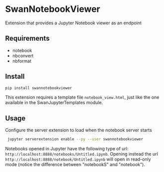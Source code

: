 # SwanNotebookViewer

Extension that provides a Jupyter Notebook viewer as an endpoint

## Requirements

* notebook
* nbconvert
* nbformat

## Install

```bash
pip install swannotebookviewer
```

This extension requires a template file `notebook_view.html`, just like the one available in the SwanJupyterTemplates module.

## Usage

Configure the server extension to load when the notebook server starts

```bash
 jupyter serverextension enable --py --user swannotebookviewer
```

Notebooks opened in Jupyter have the following type of url: `http://localhost:8888/notebooks/Untitled.ipynb`.
Opening instead the url `http://localhost:8888/notebook/Untitled.ipynb` will open in read-only mode (notice the difference between "notebookS" and "notebook").